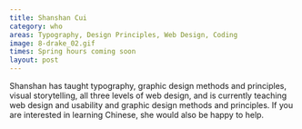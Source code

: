 ```yaml
---
title: Shanshan Cui
category: who
areas: Typography, Design Principles, Web Design, Coding
image: 8-drake_02.gif
times: Spring hours coming soon
layout: post
---
```

Shanshan has taught typography, graphic design methods and principles, visual storytelling, all three levels of web design, and is currently teaching web design and usability and graphic design methods and principles. If you are interested in learning Chinese, she would also be happy to help.
